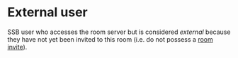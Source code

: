 # External user

SSB user who accesses the room server but is considered *external* because they have not yet been invited to this room (i.e. do not possess a [room invite](../Room/Room%20invite.md)).